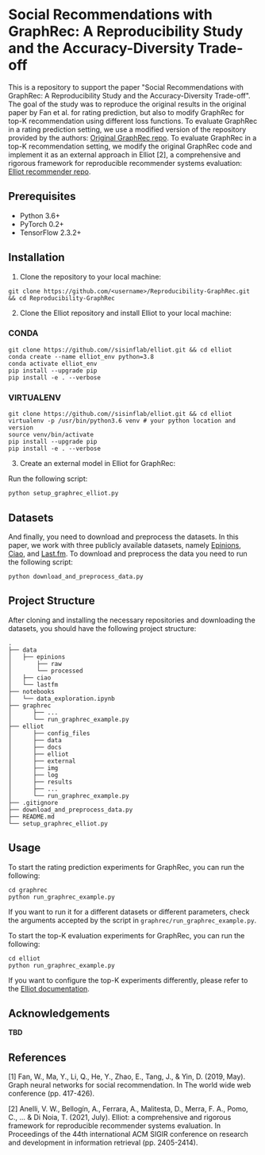 # Social Recommendations with GraphRec: A Reproducibility Study and the Accuracy-Diversity Trade-off

This is a repository to support the paper "Social Recommendations with GraphRec: A Reproducibility Study and the Accuracy-Diversity Trade-off". 
The goal of the study was to reproduce the original results in the original paper by Fan et al. for rating prediction, but also to modify GraphRec for top-K recommendation using different loss functions.
To evaluate GraphRec in a rating prediction setting, we use a modified version of the repository provided by the authors: [Original GraphRec repo](https://github.com/wenqifan03/GraphRec-WWW19).
To evaluate GraphRec in a top-K recommendation setting, we modify the original GraphRec code and implement it as an external approach in Elliot [2], a comprehensive and rigorous framework for reproducible recommender systems evaluation: [Elliot recommender repo](https://github.com/sisinflab/elliot).

## Prerequisites

- Python 3.6+
- PyTorch 0.2+
- TensorFlow 2.3.2+

## Installation

1. Clone the repository to your local machine:

```
git clone https://github.com/<username>/Reproducibility-GraphRec.git && cd Reproducibility-GraphRec
```

2. Clone the Elliot repository and install Elliot to your local machine:

### CONDA

```
git clone https://github.com//sisinflab/elliot.git && cd elliot
conda create --name elliot_env python=3.8
conda activate elliot_env
pip install --upgrade pip
pip install -e . --verbose
```

### VIRTUALENV

```
git clone https://github.com//sisinflab/elliot.git && cd elliot
virtualenv -p /usr/bin/python3.6 venv # your python location and version
source venv/bin/activate
pip install --upgrade pip
pip install -e . --verbose
```

3. Create an external model in Elliot for GraphRec:

Run the following script:

```
python setup_graphrec_elliot.py
```

## Datasets

And finally, you need to download and preprocess the datasets. In this paper, we work with three publicly available datasets, namely [Epinions](https://www.cse.msu.edu/~tangjili/datasetcode/epinions.zip), [Ciao](https://www.cse.msu.edu/~tangjili/datasetcode/ciao.zip), and [Last.fm](https://github.com/tommantonela/umap2022-mrecuri).
To download and preprocess the data you need to run the following script:

```
python download_and_preprocess_data.py
```


## Project Structure

After cloning and installing the necessary repositories and downloading the datasets, you should have the following project structure:

```
.
├── data
│   ├── epinions
│       ├── raw
│       └── processed
│   ├── ciao
│   └── lastfm
├── notebooks
│   └── data_exploration.ipynb
├── graphrec
│      ├── ...
│      └── run_graphrec_example.py 
├── elliot
│      ├── config_files
│      ├── data
│      ├── docs
│      ├── elliot
│      ├── external
│      ├── img
│      ├── log
│      ├── results
│      ├── ...
│      └── run_graphrec_example.py
├── .gitignore
├── download_and_preprocess_data.py
├── README.md
└── setup_graphrec_elliot.py

```

## Usage

To start the rating prediction experiments for GraphRec, you can run the following:

```
cd graphrec
python run_graphrec_example.py
```

If you want to run it for a different datasets or different parameters, check the arguments accepted by the script in `graphrec/run_graphrec_example.py`.

To start the top-K evaluation experiments for GraphRec, you can run the following:

```
cd elliot
python run_graphrec_example.py
```

If you want to configure the top-K experiments differently, please refer to the [Elliot documentation](https://elliot.readthedocs.io/en/latest/guide/config.html). 

## Acknowledgements

**TBD**

## References
[1] Fan, W., Ma, Y., Li, Q., He, Y., Zhao, E., Tang, J., & Yin, D. (2019, May). Graph neural networks for social recommendation. In The world wide web conference (pp. 417-426).

[2] Anelli, V. W., Bellogín, A., Ferrara, A., Malitesta, D., Merra, F. A., Pomo, C., ... & Di Noia, T. (2021, July). Elliot: a comprehensive and rigorous framework for reproducible recommender systems evaluation. In Proceedings of the 44th international ACM SIGIR conference on research and development in information retrieval (pp. 2405-2414).